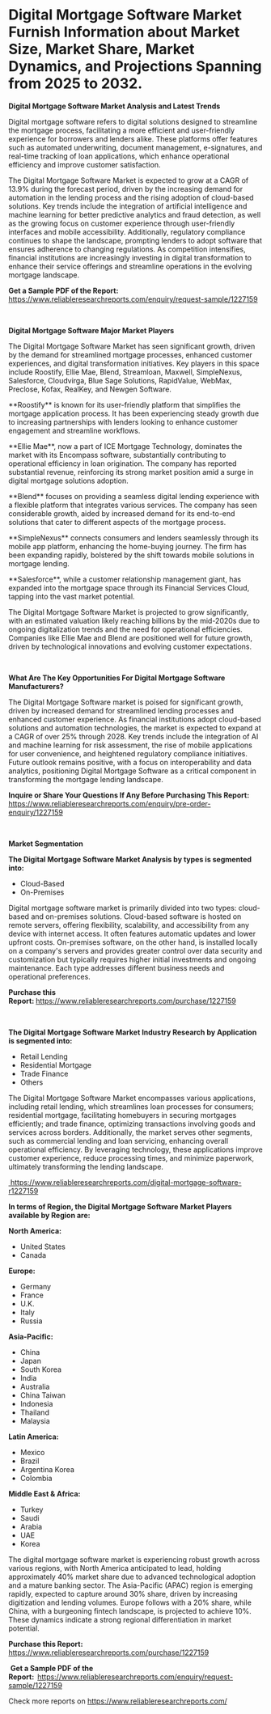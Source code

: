 <p><h1>Digital Mortgage Software Market Furnish Information about Market Size, Market Share, Market Dynamics, and Projections Spanning from 2025 to 2032.</h1></p><p><strong>Digital Mortgage Software Market Analysis and Latest Trends</strong></p>
<p><p>Digital mortgage software refers to digital solutions designed to streamline the mortgage process, facilitating a more efficient and user-friendly experience for borrowers and lenders alike. These platforms offer features such as automated underwriting, document management, e-signatures, and real-time tracking of loan applications, which enhance operational efficiency and improve customer satisfaction.</p><p>The Digital Mortgage Software Market is expected to grow at a CAGR of 13.9% during the forecast period, driven by the increasing demand for automation in the lending process and the rising adoption of cloud-based solutions. Key trends include the integration of artificial intelligence and machine learning for better predictive analytics and fraud detection, as well as the growing focus on customer experience through user-friendly interfaces and mobile accessibility. Additionally, regulatory compliance continues to shape the landscape, prompting lenders to adopt software that ensures adherence to changing regulations. As competition intensifies, financial institutions are increasingly investing in digital transformation to enhance their service offerings and streamline operations in the evolving mortgage landscape.</p></p>
<p><strong>Get a Sample PDF of the Report:&nbsp;</strong> <a href="https://www.reliableresearchreports.com/enquiry/request-sample/1227159?utm_campaign=2273&utm_medium=2&utm_source=Github&utm_content=ia&utm_term=09032025&utm_id=digital-mortgage-software">https://www.reliableresearchreports.com/enquiry/request-sample/1227159</a></p>
<p>&nbsp;</p>
<p><strong>Digital Mortgage Software Major Market Players</strong></p>
<p><p>The Digital Mortgage Software Market has seen significant growth, driven by the demand for streamlined mortgage processes, enhanced customer experiences, and digital transformation initiatives. Key players in this space include Roostify, Ellie Mae, Blend, Streamloan, Maxwell, SimpleNexus, Salesforce, Cloudvirga, Blue Sage Solutions, RapidValue, WebMax, Preclose, Kofax, RealKey, and Newgen Software.</p><p>**Roostify** is known for its user-friendly platform that simplifies the mortgage application process. It has been experiencing steady growth due to increasing partnerships with lenders looking to enhance customer engagement and streamline workflows. </p><p>**Ellie Mae**, now a part of ICE Mortgage Technology, dominates the market with its Encompass software, substantially contributing to operational efficiency in loan origination. The company has reported substantial revenue, reinforcing its strong market position amid a surge in digital mortgage solutions adoption.</p><p>**Blend** focuses on providing a seamless digital lending experience with a flexible platform that integrates various services. The company has seen considerable growth, aided by increased demand for its end-to-end solutions that cater to different aspects of the mortgage process.</p><p>**SimpleNexus** connects consumers and lenders seamlessly through its mobile app platform, enhancing the home-buying journey. The firm has been expanding rapidly, bolstered by the shift towards mobile solutions in mortgage lending.</p><p>**Salesforce**, while a customer relationship management giant, has expanded into the mortgage space through its Financial Services Cloud, tapping into the vast market potential. </p><p>The Digital Mortgage Software Market is projected to grow significantly, with an estimated valuation likely reaching billions by the mid-2020s due to ongoing digitalization trends and the need for operational efficiencies. Companies like Ellie Mae and Blend are positioned well for future growth, driven by technological innovations and evolving customer expectations.</p></p>
<p>&nbsp;</p>
<p><strong>What Are The Key Opportunities For Digital Mortgage Software Manufacturers?</strong></p>
<p><p>The Digital Mortgage Software market is poised for significant growth, driven by increased demand for streamlined lending processes and enhanced customer experience. As financial institutions adopt cloud-based solutions and automation technologies, the market is expected to expand at a CAGR of over 25% through 2028. Key trends include the integration of AI and machine learning for risk assessment, the rise of mobile applications for user convenience, and heightened regulatory compliance initiatives. Future outlook remains positive, with a focus on interoperability and data analytics, positioning Digital Mortgage Software as a critical component in transforming the mortgage lending landscape.</p></p>
<p><strong>Inquire or Share Your Questions If Any Before Purchasing This Report:</strong> <a href="https://www.reliableresearchreports.com/enquiry/pre-order-enquiry/1227159?utm_campaign=2273&utm_medium=2&utm_source=Github&utm_content=ia&utm_term=09032025&utm_id=digital-mortgage-software">https://www.reliableresearchreports.com/enquiry/pre-order-enquiry/1227159</a></p>
<p>&nbsp;</p>
<p><strong>Market Segmentation</strong></p>
<p><strong>The Digital Mortgage Software Market Analysis by types is segmented into:</strong></p>
<p><ul><li>Cloud-Based</li><li>On-Premises</li></ul></p>
<p><p>Digital mortgage software market is primarily divided into two types: cloud-based and on-premises solutions. Cloud-based software is hosted on remote servers, offering flexibility, scalability, and accessibility from any device with internet access. It often features automatic updates and lower upfront costs. On-premises software, on the other hand, is installed locally on a company's servers and provides greater control over data security and customization but typically requires higher initial investments and ongoing maintenance. Each type addresses different business needs and operational preferences.</p></p>
<p><strong>Purchase this Report:&nbsp;</strong><a href="https://www.reliableresearchreports.com/purchase/1227159?utm_campaign=2273&utm_medium=2&utm_source=Github&utm_content=ia&utm_term=09032025&utm_id=digital-mortgage-software">https://www.reliableresearchreports.com/purchase/1227159</a></p>
<p>&nbsp;</p>
<p><strong>The Digital Mortgage Software Market Industry Research by Application is segmented into:</strong></p>
<p><ul><li>Retail Lending</li><li>Residential Mortgage</li><li>Trade Finance</li><li>Others</li></ul></p>
<p><p>The Digital Mortgage Software Market encompasses various applications, including retail lending, which streamlines loan processes for consumers; residential mortgage, facilitating homebuyers in securing mortgages efficiently; and trade finance, optimizing transactions involving goods and services across borders. Additionally, the market serves other segments, such as commercial lending and loan servicing, enhancing overall operational efficiency. By leveraging technology, these applications improve customer experience, reduce processing times, and minimize paperwork, ultimately transforming the lending landscape.</p></p>
<p><a href="https://www.reliableresearchreports.com/digital-mortgage-software-r1227159?utm_campaign=2273&utm_medium=2&utm_source=Github&utm_content=ia&utm_term=09032025&utm_id=digital-mortgage-software">&nbsp;https://www.reliableresearchreports.com/digital-mortgage-software-r1227159</a></p>
<p><strong>In terms of Region, the Digital Mortgage Software Market Players available by Region are:</strong></p>
<p>
    <p> <strong> North America: </strong>
        <ul>
            <li>United States</li>
            <li>Canada</li>
        </ul>
        </p> 
    <p> <strong> Europe: </strong>
        <ul>
            <li>Germany</li>
            <li>France</li>
            <li>U.K.</li>
            <li>Italy</li>
            <li>Russia</li>
        </ul>
        </p> 
    <p> <strong> Asia-Pacific: </strong>
        <ul>
            <li>China</li>
            <li>Japan</li>
            <li>South Korea</li>
            <li>India</li>
            <li>Australia</li>
            <li>China Taiwan</li>
            <li>Indonesia</li>
            <li>Thailand</li>
            <li>Malaysia</li>
        </ul>
        </p> 
    <p> <strong> Latin America: </strong>
        <ul>
            <li>Mexico</li>
            <li>Brazil</li>
            <li>Argentina Korea</li>
            <li>Colombia</li>
        </ul>
        </p> 
    <p> <strong> Middle East & Africa: </strong>
        <ul>
            <li>Turkey</li>
            <li>Saudi</li>
            <li>Arabia</li>
            <li>UAE</li>
            <li>Korea</li>
        </ul>
    </p>
    </p>
<p><p>The digital mortgage software market is experiencing robust growth across various regions, with North America anticipated to lead, holding approximately 40% market share due to advanced technological adoption and a mature banking sector. The Asia-Pacific (APAC) region is emerging rapidly, expected to capture around 30% share, driven by increasing digitization and lending volumes. Europe follows with a 20% share, while China, with a burgeoning fintech landscape, is projected to achieve 10%. These dynamics indicate a strong regional differentiation in market potential.</p></p>
<p><strong>Purchase this Report: </strong><a href="https://www.reliableresearchreports.com/purchase/1227159?utm_campaign=2273&utm_medium=2&utm_source=Github&utm_content=ia&utm_term=09032025&utm_id=digital-mortgage-software">https://www.reliableresearchreports.com/purchase/1227159</a></p>
<p>&nbsp;<strong>Get a Sample PDF of the Report:&nbsp;&nbsp;</strong><a href="https://www.reliableresearchreports.com/enquiry/request-sample/1227159?utm_campaign=2273&utm_medium=2&utm_source=Github&utm_content=ia&utm_term=09032025&utm_id=digital-mortgage-software">https://www.reliableresearchreports.com/enquiry/request-sample/1227159</a></p>
<p><strong></strong></p>
<p>Check more reports on <a href="https://www.reliableresearchreports.com/?utm_campaign=2273&utm_medium=2&utm_source=Github&utm_content=ia&utm_term=09032025&utm_id=digital-mortgage-software">https://www.reliableresearchreports.com/</a></p>